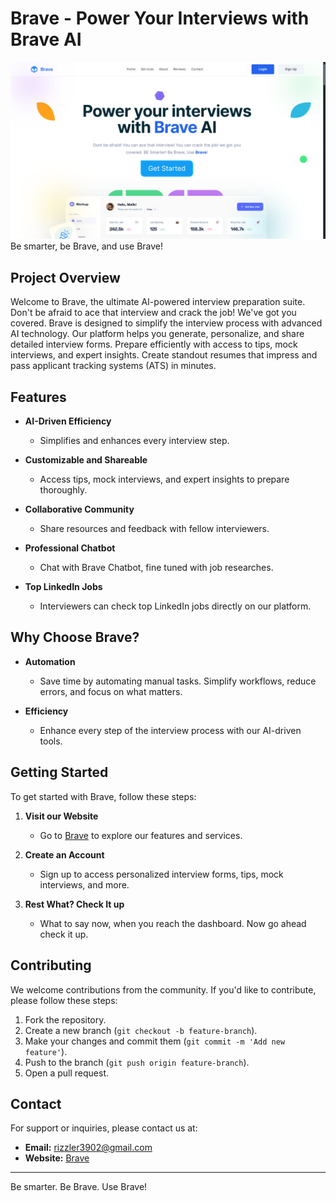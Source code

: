 # Brave - Power Your Interviews with Brave AI

![SS](app/opengraph-image.png)
Be smarter, be Brave, and use Brave!

## Project Overview
Welcome to Brave, the ultimate AI-powered interview preparation suite. Don't be afraid to ace that interview and crack the job! We've got you covered. Brave is designed to simplify the interview process with advanced AI technology. Our platform helps you generate, personalize, and share detailed interview forms. Prepare efficiently with access to tips, mock interviews, and expert insights. Create standout resumes that impress and pass applicant tracking systems (ATS) in minutes.

## Features
- **AI-Driven Efficiency**
  - Simplifies and enhances every interview step.
  
- **Customizable and Shareable**
  - Access tips, mock interviews, and expert insights to prepare thoroughly.
  
- **Collaborative Community**
  - Share resources and feedback with fellow interviewers.

- **Professional Chatbot**
  - Chat with Brave Chatbot, fine tuned with job researches.
  
- **Top LinkedIn Jobs**
  - Interviewers can check top LinkedIn jobs directly on our platform.

## Why Choose Brave?
- **Automation**
  - Save time by automating manual tasks. Simplify workflows, reduce errors, and focus on what matters.
  
- **Efficiency**
  - Enhance every step of the interview process with our AI-driven tools.

## Getting Started
To get started with Brave, follow these steps:

1. **Visit our Website**
   - Go to [Brave](https://brave-ai-edgex.vercel.app/) to explore our features and services.
   
2. **Create an Account**
   - Sign up to access personalized interview forms, tips, mock interviews, and more.
   
3. **Rest What? Check It up**
   - What to say now, when you reach the dashboard. Now go ahead check it up.

## Contributing
We welcome contributions from the community. If you'd like to contribute, please follow these steps:

1. Fork the repository.
2. Create a new branch (`git checkout -b feature-branch`).
3. Make your changes and commit them (`git commit -m 'Add new feature'`).
4. Push to the branch (`git push origin feature-branch`).
5. Open a pull request.

## Contact
For support or inquiries, please contact us at:
- **Email:** rizzler3902@gmail.com
- **Website:** [Brave](https://brave-ai-edgex.vercel.app/)

---

Be smarter. Be Brave. Use Brave!

